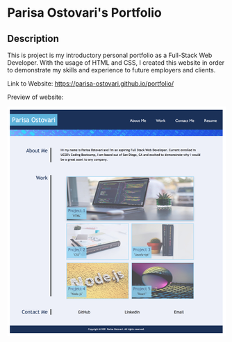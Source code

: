 # Parisa Ostovari's Portfolio

## Description

This is project is my introductory personal portfolio as a Full-Stack Web Developer. With the usage of HTML and CSS, I created this website in order to demonstrate my skills and experience to future employers and clients.

Link to Website: https://parisa-ostovari.github.io/portfolio/

Preview of website:

![Website-Preview](/assets/images/WebsitePreview.png)






